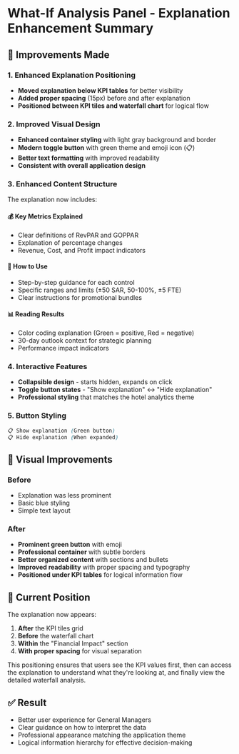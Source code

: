 # What-If Analysis Panel - Explanation Enhancement Summary

## 🎯 **Improvements Made**

### **1. Enhanced Explanation Positioning**
- **Moved explanation below KPI tables** for better visibility
- **Added proper spacing** (15px) before and after explanation
- **Positioned between KPI tiles and waterfall chart** for logical flow

### **2. Improved Visual Design**
- **Enhanced container styling** with light gray background and border
- **Modern toggle button** with green theme and emoji icon (📋)
- **Better text formatting** with improved readability
- **Consistent with overall application design**

### **3. Enhanced Content Structure**
The explanation now includes:

#### **💰 Key Metrics Explained**
- Clear definitions of RevPAR and GOPPAR
- Explanation of percentage changes
- Revenue, Cost, and Profit impact indicators

#### **🎯 How to Use**
- Step-by-step guidance for each control
- Specific ranges and limits (±50 SAR, 50-100%, ±5 FTE)
- Clear instructions for promotional bundles

#### **📊 Reading Results**
- Color coding explanation (Green = positive, Red = negative)
- 30-day outlook context for strategic planning
- Performance impact indicators

### **4. Interactive Features**
- **Collapsible design** - starts hidden, expands on click
- **Toggle button states** - "Show explanation" ↔ "Hide explanation"
- **Professional styling** that matches the hotel analytics theme

### **5. Button Styling**
```css
📋 Show explanation (Green button)
📋 Hide explanation (When expanded)
```

## 🎨 **Visual Improvements**

### **Before**
- Explanation was less prominent
- Basic blue styling
- Simple text layout

### **After**
- **Prominent green button** with emoji
- **Professional container** with subtle borders
- **Better organized content** with sections and bullets
- **Improved readability** with proper spacing and typography
- **Positioned under KPI tables** for logical information flow

## 📍 **Current Position**
The explanation now appears:
1. **After** the KPI tiles grid
2. **Before** the waterfall chart
3. **Within** the "Financial Impact" section
4. **With proper spacing** for visual separation

This positioning ensures that users see the KPI values first, then can access the explanation to understand what they're looking at, and finally view the detailed waterfall analysis.

## ✅ **Result**
- Better user experience for General Managers
- Clear guidance on how to interpret the data
- Professional appearance matching the application theme
- Logical information hierarchy for effective decision-making
